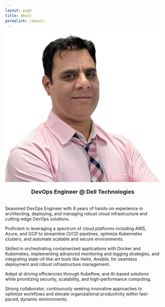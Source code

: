 ```yaml
---
layout: page
title: About
permalink: /about/
---
```


![profile-Pic](/images/profile-pic.png)

<div style="text-align:center; font-size:18px; font-weight:bold;">

DevOps Engineer @ Dell Technologies

</div>
 <br>
Seasoned DevOps Engineer with 8 years of hands-on experience in architecting, deploying, and managing robust cloud infrastructure and cutting-edge DevOps solutions.

Proficient in leveraging a spectrum of cloud platforms including AWS, Azure, and GCP to streamline CI/CD pipelines, optimize Kubernetes clusters, and automate scalable and secure environments.

Skilled in orchestrating containerized applications with Docker and Kubernetes, implementing advanced monitoring and logging strategies, and integrating state-of-the-art tools like Helm, Ansible, for seamless deployment and robust infrastructure management.

Adept at driving efficiencies through Kubeflow, and AI-based solutions while prioritizing security, scalability, and high-performance computing.

Strong collaborator, continuously seeking innovative approaches to optimize workflows and elevate organizational productivity within fast-paced, dynamic environments.
